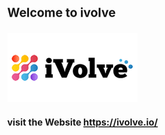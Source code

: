 
# Welcome to ivolve 
![IVolve Training Logo](./logo.png) 
---
## visit the Website https://ivolve.io/ 
